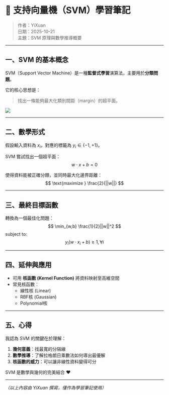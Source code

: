 # 🧩 支持向量機（SVM）學習筆記

> 作者：YiXuan  
> 日期：2025-10-21  
> 主題：SVM 原理與數學推導概要

---

## 一、SVM 的基本概念

SVM（Support Vector Machine）是一種**監督式學習**演算法，主要用於**分類問題**。

它的核心思想是：
> 找出一條能夠最大化類別間距（margin）的超平面。

![](https://upload.wikimedia.org/wikipedia/commons/2/2a/SVM_2D.svg)

---

## 二、數學形式

假設輸入資料為 $x_i$，對應的標籤為 $y_i \in \{-1, +1\}$。

SVM 嘗試找出一個超平面：
$$
w \cdot x + b = 0
$$

使得資料能被正確分類，並同時最大化邊界距離：
$$
\text{maximize } \frac{2}{||w||}
$$

---

## 三、最終目標函數

轉換為一個最佳化問題：
$$
\min_{w,b} \frac{1}{2}||w||^2
$$
subject to:
$$
y_i(w \cdot x_i + b) \geq 1, \forall i
$$

---

## 四、延伸與應用

- 可用 **核函數 (Kernel Function)** 將資料映射至高維空間
- 常見核函數：
  - 線性核 (Linear)
  - RBF核 (Gaussian)
  - Polynomial核

---

## 五、心得

我認為 SVM 的關鍵在於理解：
1. **幾何意義**：找最寬的分隔線  
2. **數學推導**：了解拉格朗日乘數法如何導出最優解  
3. **核函數的威力**：可以讓非線性資料變得可分  

SVM 是數學與幾何的完美結合 ❤️

---

_（以上內容由 YiXuan 撰寫，僅作為學習筆記使用）_
